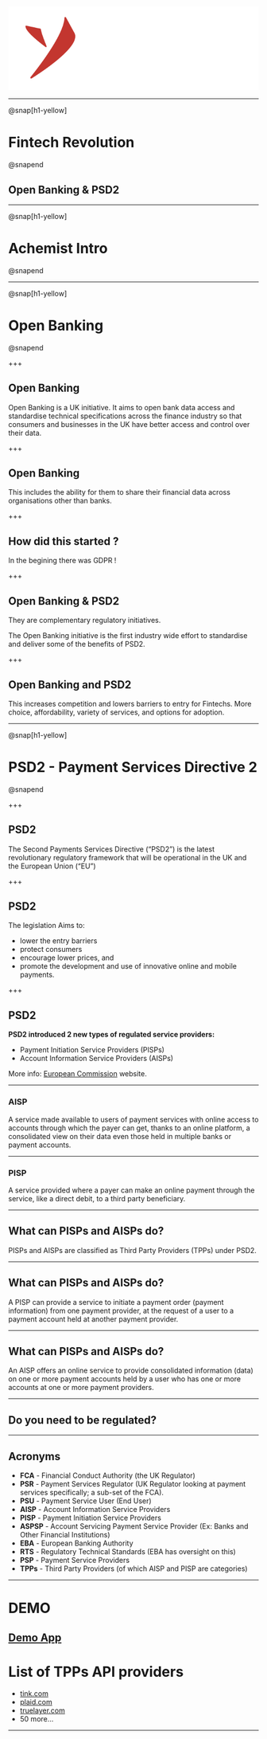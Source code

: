 
![Yarilabs](assets/yarilabs_logo_vH_signature_neg_transp.png)

---

@snap[h1-yellow]
# Fintech Revolution 
@snapend

## Open Banking & PSD2  

---

@snap[h1-yellow]
# Achemist Intro
@snapend

---

@snap[h1-yellow]
# Open Banking
@snapend

+++

## Open Banking

Open Banking is a UK initiative. 
It aims to open bank data access and standardise technical specifications 
across the finance industry so that consumers and businesses in the UK have 
better access and control over their data. 

+++

## Open Banking
This includes the ability for them to share their financial data across 
organisations other than banks.

+++

## How did this started ? 
In the begining there was GDPR !

+++

## Open Banking & PSD2

They are complementary regulatory initiatives.

The Open Banking initiative is the first industry wide effort to 
standardise and deliver some of the benefits of PSD2. 

+++

## Open Banking and PSD2

This increases competition and lowers barriers to entry for Fintechs. 
More choice, affordability, variety of services, and options for adoption.

---

@snap[h1-yellow]
# PSD2 - Payment Services Directive 2
@snapend

+++

## PSD2 

The Second Payments Services Directive (“PSD2”) is the latest revolutionary 
regulatory framework that will be operational in the UK and the European Union (“EU”) 

+++

## PSD2 

The legislation Aims  to:

* lower the entry barriers
* protect consumers
* encourage lower prices, and
* promote the development and use of innovative online and mobile payments.

+++

## PSD2 

**PSD2  introduced 2 new types of regulated service providers:**

* Payment Initiation Service Providers (PISPs)
* Account Information Service Providers (AISPs)

More info:  [European Commission](https://ec.europa.eu/info/law/payment-services-psd-2-directive-eu-2015-2366_en) website.

---

### AISP

A service made available to users of payment services with online access 
to accounts through which the payer can get, thanks to an online platform, 
a consolidated view on their data even those held in multiple banks or payment accounts.

---

### PISP
A service provided where a payer can make an online payment through the service, 
like a direct debit, to a third party beneficiary.

---

## What can PISPs and AISPs do?
PISPs and AISPs are classified as Third Party Providers (TPPs) under PSD2.

---

## What can PISPs and AISPs do?

A PISP can provide a service to initiate a payment order (payment information) 
from one payment provider, at the request of a user to a payment account held at 
another payment provider.

---

## What can PISPs and AISPs do?

An AISP offers an online service to provide consolidated information (data) 
on one or more payment accounts held by a user who has one or more accounts at 
one or more payment providers.

---

## Do you need to be regulated?

---

## Acronyms

* **FCA** 	- Financial Conduct Authority (the UK Regulator)
* **PSR** 	- Payment Services Regulator (UK Regulator looking at payment 	services specifically; a sub-set of the FCA).
* **PSU** 	- Payment Service User (End User)
* **AISP** 	- Account Information Service Providers
* **PISP**	- Payment Initiation Service Providers
* **ASPSP** - Account Servicing Payment Service Provider (Ex: Banks and Other Financial Institutions)
* **EBA** 	- European Banking Authority
* **RTS** 	- Regulatory Technical Standards (EBA has oversight on this)
* **PSP** 	- Payment Service Providers
* **TPPs** 	- Third Party Providers (of which AISP and PISP are categories)

---

# DEMO

[Demo App](https://demo.truelayer.com/)
---

# List of TPPs API providers 

* [tink.com](http://www.tink.com/)
* [plaid.com](http://plaid.com/)
* [truelayer.com](https://truelayer.com/)
* 50 more...

---

